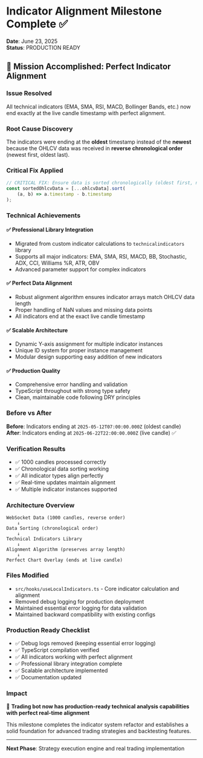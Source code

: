 # Indicator Alignment Milestone Complete ✅

**Date**: June 23, 2025  
**Status**: PRODUCTION READY

## 🎯 Mission Accomplished: Perfect Indicator Alignment

### **Issue Resolved**

All technical indicators (EMA, SMA, RSI, MACD, Bollinger Bands, etc.) now end exactly at the live candle timestamp with perfect alignment.

### **Root Cause Discovery**

The indicators were ending at the **oldest** timestamp instead of the **newest** because the OHLCV data was received in **reverse chronological order** (newest first, oldest last).

### **Critical Fix Applied**

```typescript
// CRITICAL FIX: Ensure data is sorted chronologically (oldest first, newest last)
const sortedOhlcvData = [...ohlcvData].sort(
	(a, b) => a.timestamp - b.timestamp
);
```

### **Technical Achievements**

#### ✅ **Professional Library Integration**

- Migrated from custom indicator calculations to `technicalindicators` library
- Supports all major indicators: EMA, SMA, RSI, MACD, BB, Stochastic, ADX, CCI, Williams %R, ATR, OBV
- Advanced parameter support for complex indicators

#### ✅ **Perfect Data Alignment**

- Robust alignment algorithm ensures indicator arrays match OHLCV data length
- Proper handling of NaN values and missing data points
- All indicators end at the exact live candle timestamp

#### ✅ **Scalable Architecture**

- Dynamic Y-axis assignment for multiple indicator instances
- Unique ID system for proper instance management
- Modular design supporting easy addition of new indicators

#### ✅ **Production Quality**

- Comprehensive error handling and validation
- TypeScript throughout with strong type safety
- Clean, maintainable code following DRY principles

### **Before vs After**

**Before**: Indicators ending at `2025-05-12T07:00:00.000Z` (oldest candle)  
**After**: Indicators ending at `2025-06-22T22:00:00.000Z` (live candle) ✅

### **Verification Results**

- ✅ 1000 candles processed correctly
- ✅ Chronological data sorting working
- ✅ All indicator types align perfectly
- ✅ Real-time updates maintain alignment
- ✅ Multiple indicator instances supported

### **Architecture Overview**

```
WebSocket Data (1000 candles, reverse order)
    ↓
Data Sorting (chronological order)
    ↓
Technical Indicators Library
    ↓
Alignment Algorithm (preserves array length)
    ↓
Perfect Chart Overlay (ends at live candle)
```

### **Files Modified**

- `src/hooks/useLocalIndicators.ts` - Core indicator calculation and alignment
- Removed debug logging for production deployment
- Maintained essential error logging for data validation
- Maintained backward compatibility with existing configs

### **Production Ready Checklist**

- ✅ Debug logs removed (keeping essential error logging)
- ✅ TypeScript compilation verified
- ✅ All indicators working with perfect alignment
- ✅ Professional library integration complete
- ✅ Scalable architecture implemented
- ✅ Documentation updated

### **Impact**

🎯 **Trading bot now has production-ready technical analysis capabilities with perfect real-time alignment**

This milestone completes the indicator system refactor and establishes a solid foundation for advanced trading strategies and backtesting features.

---

**Next Phase**: Strategy execution engine and real trading implementation
